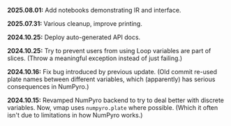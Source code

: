 **2025.08.01:** Add notebooks demonstrating IR and interface.

**2025.07.31:** Various cleanup, improve printing.

**2024.10.25:** Deploy auto-generated API docs.

**2024.10.25:** Try to prevent users from using Loop variables are part of slices. (Throw a meaningful exception instead of just failing.)

**2024.10.16:** Fix bug introduced by previous update. (Old commit re-used plate names between different variables, which (apparently) has serious consequences in NumPyro.)

**2024.10.15:** Revamped NumPyro backend to try to deal better with discrete variables. Now, vmap uses `numpyro.plate` where possible. (Which it often isn't due to limitations in how NumPyro works.)  